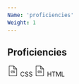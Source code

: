 ```yaml
---
Name: 'proficiencies'
Weight: 1
---
```

## Proficiencies

![](./icons/css.png ) CSS ![](./icons/css.png) HTML
